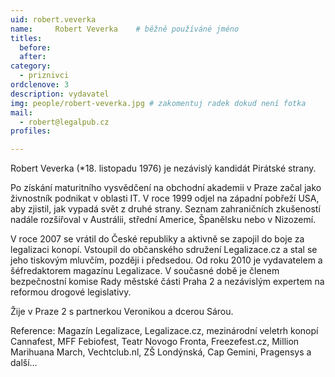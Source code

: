 ```yaml
---
uid: robert.veverka
name:     Robert Veverka  	# běžně používáné jméno
titles:
  before: 
  after: 
category:
  - priznivci
ordclenove: 3
description: vydavatel
img: people/robert-veverka.jpg # zakomentuj radek dokud není fotka
mail:
  - robert@legalpub.cz
profiles: 

---
```


Robert Veverka (*18. listopadu 1976) je nezávislý kandidát Pirátské strany. 

Po získání maturitního vysvědčení na obchodní akademii v Praze začal jako živnostník podnikat v oblasti IT. V roce 1999 odjel na západní pobřeží USA, aby zjistil, jak vypadá svět z druhé strany. Seznam zahraničních zkušeností nadále rozšiřoval v Austrálii, střední Americe, Španělsku nebo v Nizozemí.

V roce 2007 se vrátil do České republiky a aktivně se zapojil do boje za legalizaci konopí. Vstoupil do občanského sdružení Legalizace.cz a stal se jeho tiskovým mluvčím, později i předsedou. Od roku 2010 je vydavatelem a šéfredaktorem magazínu Legalizace.
V současné době je členem bezpečnostní komise Rady městské části Praha 2 a nezávislým expertem na reformou drogové legislativy.

Žije v Praze 2 s partnerkou Veronikou a dcerou Sárou.

Reference:
Magazín Legalizace, Legalizace.cz, mezinárodní veletrh konopí Cannafest, MFF Febiofest, Teatr Novogo Fronta, Freezefest.cz, Million Marihuana March, Vechtclub.nl, ZŠ Londýnská, Cap Gemini, Pragensys a další…
